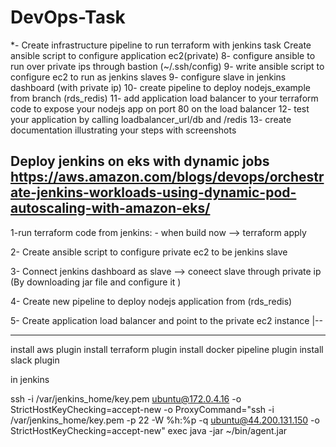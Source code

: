 # DevOps-Task


*- Create infrastructure pipeline to run terraform with jenkins
task
Create ansible script to configure application ec2(private)
8- configure ansible to run over private ips through bastion (~/.ssh/config)
9- write ansible script to configure ec2 to run  as jenkins slaves
9- configure slave in jenkins dashboard (with private ip)
10- create pipeline to deploy nodejs_example from branch (rds_redis)
11- add application load balancer to your terraform code to expose your nodejs app on port 80 on the load balancer
12- test your application by calling loadbalancer_url/db and /redis
13- create documentation illustrating your steps with screenshots

Deploy jenkins on eks with dynamic jobs
https://aws.amazon.com/blogs/devops/orchestrate-jenkins-workloads-using-dynamic-pod-autoscaling-with-amazon-eks/
-----------------------------------------


1-run terraform code from jenkins: 
    - when build now --> terraform apply 
    

2- Create ansible script to configure private ec2 to be jenkins slave 

3- Connect jenkins dashboard as slave --> coneect slave through private ip (By downloading jar file and configure it )

4- Create new pipeline to deploy nodejs application from (rds_redis)

5- Create application load balancer and point to the private ec2 instance |-- 





-----------------------------

install aws plugin 
install terraform plugin
install docker pipeline plugin
install slack plugin



in jenkins

ssh -i /var/jenkins_home/key.pem  ubuntu@172.0.4.16 -o StrictHostKeyChecking=accept-new  -o ProxyCommand="ssh -i /var/jenkins_home/key.pem -p 22 -W %h:%p -q ubuntu@44.200.131.150 -o StrictHostKeyChecking=accept-new"  exec java -jar ~/bin/agent.jar